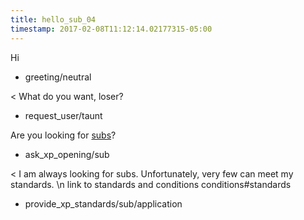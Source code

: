 ```yaml
---
title: hello_sub_04
timestamp: 2017-02-08T11:12:14.02177315-05:00
---
```


Hi
* greeting/neutral

< What do you want, loser?
* request_user/taunt

Are you looking for [subs](experience)?
* ask_xp_opening/sub

< I am always looking for subs. Unfortunately, very few can meet my standards.
\n link to standards and conditions conditions#standards
* provide_xp_standards/sub/application
